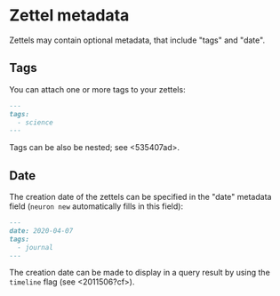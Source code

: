 # Zettel metadata

Zettels may contain optional metadata, that include "tags" and "date".

## Tags

You can attach one or more tags to your zettels:

```markdown
---
tags:
  - science
---
```

Tags can be also be nested; see <535407ad>. 

## Date

The creation date of the zettels can be specified in the "date" metadata field (`neuron new` automatically fills in this field):

```markdown
---
date: 2020-04-07
tags:
  - journal
---
```

The creation date can be made to display in a query result by using the `timeline` flag (see <2011506?cf>).
